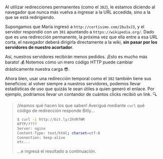 Al utilizar redirecciones permanentes (como el `302`), le estamos diciendo al navegador que nunca más vuelva a ingresar a la URL accedida, sino a la que se está redirigiendo.   

Supongamos que María ingresó a `http://cortisimo.com/2bu3xJ3`, y el servidor respondió con un `301` apuntando a `https://wikipedia.org/`. Dado que es una redirección permanente, la próxima vez que ella entre a esa URL corta, el navegador deberá dirigirla directamente a la wiki, **sin pasar por los servidores de nuestro acortador**. 

Así, nuestros servidores recibirán menos pedidos. ¡Esto es mucho más barato! :moneybag: Notemos cómo un mero código HTTP puede cambiar drásticamente nuestra carga :sunglasses:.

Ahora bien, usar una redirección temporal como el `302` también tiene sus beneficios: al volver siempre a nuestros servidores, podemos llevar estadísticas de uso que quizás le sean útiles a quien generó el enlace. Por ejemplo, podríamos llevar un contandor de cuántos clicks recibió un link. :mag:

> ¡Veamos qué hacen los que saben! Averiguá mediante `curl` qué código de redirección responde Bitly...
> 
> ```bash
> $ curl -i http://bit.ly/2hVRfWR
> HTTP/????
> Server: nginx
> Content-Type: text/html; charset=utf-8
> Connection: keep-alive
> etc...
> ```
> 
> ...e ingresá el resultado a continuación.  
